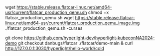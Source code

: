 wget https://stable.release.flatcar-linux.net/amd64-usr/current/flatcar_production_qemu.sh
chmod +x flatcar_production_qemu.sh
wget https://stable.release.flatcar-linux.net/amd64-usr/current/flatcar_production_qemu_image.img
./flatcar_production_qemu.sh -curses

git clone https://github.com/hyperlight-dev/hyperlight-kubeconNA2024-demo
git checkout danbugs/flatcar
./flatcar/demo-main &
curl http://127.0.0.1:3030/hyperlight/hello-world/cold